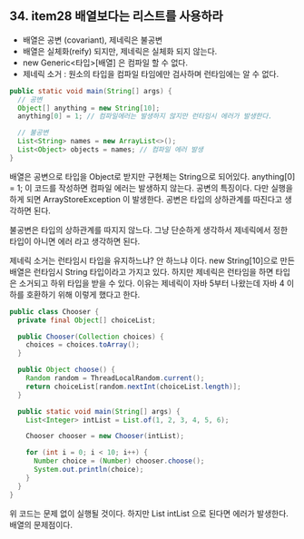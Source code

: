 ## 34. item28 배열보다는 리스트를 사용하라

- 배열은 공변 (covariant), 제네릭은 불공변
- 배열은 실체화(reify) 되지만, 제네릭은 실체화 되지 않는다.
- new Generic<타입>[배열] 은 컴파일 할 수 없다.
- 제네릭 소거 : 원소의 타입을 컴파일 타임에만 검사하며 런타임에는 알 수 없다.

````java
public static void main(String[] args) {
  // 공변
  Object[] anything = new String[10];
  anything[0] = 1; // 컴파일에러는 발생하지 않지만 런타임시 에러가 발생한다.

  // 불공변
  List<String> names = new ArrayList<>();
  List<Object> objects = names; // 컴파일 에러 발생
}
````

배열은 공변으로 타입을 Object로 받지만 구현체는 String으로 되어있다. 
anything[0] = 1; 이 코드를 작성하면 컴파일 에러는 발생하지 않는다. 공변의 특징이다.
다만 실행을 하게 되면 ArrayStoreException 이 발생한다.
공변은 타입의 상하관계를 따진다고 생각하면 된다.

불공변은 타입의 상하관계를 따지지 않느다. 그냥 단순하게 생각하서 제네릭에서 정한 타입이 아니면 에러 라고 생각하면 된다.

제네릭 소거는 런타임시 타입을 유지하느냐? 안 하느냐 이다.
new String[10]으로 만든 배열은 런타임시 String 타입이라고 가지고 있다.
하지만 제네릭은 런타임을 하면 타입은 소거되고 하위 타입을 받을 수 있다.
이유는 제네릭이 자바 5부터 나왔는데 자바 4 이하를 호환하기 위해 이렇게 했다고 한다.

````java
public class Chooser {
  private final Object[] choiceList;

  public Chooser(Collection choices) {
    choices = choices.toArray();
  }

  public Object choose() {
    Random random = ThreadLocalRandom.current();
    return choiceList[random.nextInt(choiceList.length)];
  }

  public static void main(String[] args) {
    List<Integer> intList = List.of(1, 2, 3, 4, 5, 6);

    Chooser chooser = new Chooser(intList);

    for (int i = 0; i < 10; i++) {
      Number choice = (Number) chooser.choose();
      System.out.println(choice);
    }
  }
}
````

위 코드는 문제 없이 실행될 것이다. 하지만 List<String> intList 으로 된다면 에러가 발생한다.
배열의 문제점이다.

